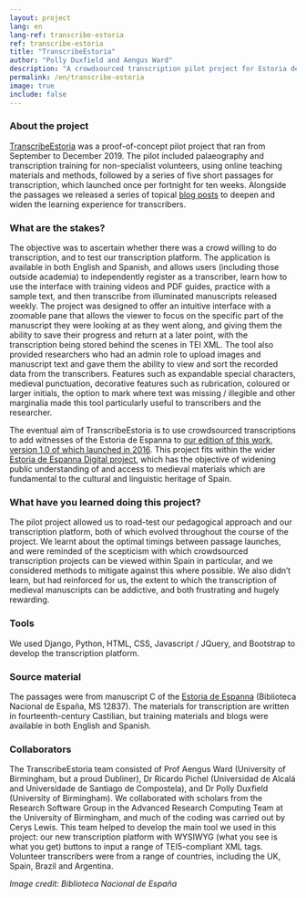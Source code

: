 ```yaml
---
layout: project
lang: en
lang-ref: transcribe-estoria
ref: transcribe-estoria
title: "TranscribeEstoria"
author: "Polly Duxfield and Aengus Ward"
description: "A crowdsourced transcription pilot project for Estoria de Espanna"
permalink: /en/transcribe-estoria
image: true
include: false
---
```

### About the project
[TranscribeEstoria](https://transcribeestoria.bham.ac.uk/en/) was a proof-of-concept pilot project that ran from September to December 2019. The pilot included palaeography and transcription training for non-specialist volunteers, using online teaching materials and methods, followed by a series of five short passages for transcription, which launched once per fortnight for ten weeks. Alongside the passages we released a series of topical [blog posts](https://blog.bham.ac.uk/estoriadigital/blog/) to deepen and widen the learning experience for transcribers.


### What are the stakes?
The objective was to ascertain whether there was a crowd willing to do transcription, and to test our transcription platform. The application is available in both English and Spanish, and allows users (including those outside academia) to independently register as a transcriber, learn how to use the interface with training videos and PDF guides, practice with a sample text, and then transcribe from illuminated manuscripts released weekly. The project was designed to offer an intuitive interface with a zoomable pane that allows the viewer to focus on the specific part of the manuscript they were looking at as they went along, and giving them the ability to save their progress and return at a later point, with the transcription being stored behind the scenes in TEI XML. The tool also provided researchers who had an admin role to upload images and manuscript text and gave them the ability to view and sort the recorded data from the transcribers. Features such as expandable special characters, medieval punctuation, decorative features such as rubrication, coloured or larger initials, the option to mark where text was missing / illegible and other marginalia made this tool particularly useful to transcribers and the researcher. 

The eventual aim of TranscribeEstoria is to use crowdsourced transcriptions to add witnesses of the Estoria de Espanna to [our edition of this work, version 1.0 of which launched in 2016](http://estoria.bham.ac.uk/edition/). This project fits within the wider [Estoria de Espanna Digital project](https://www.dhi.ac.uk/estoria), which has the objective of widening public understanding of and access to medieval materials which are fundamental to the cultural and linguistic heritage of Spain.


### What have you learned doing this project?
The pilot project allowed us to road-test our pedagogical approach and our transcription platform, both of which evolved throughout the course of the project. We learnt about the optimal timings between passage launches, and were reminded of the scepticism with which crowdsourced transcription projects can be viewed within Spain in particular, and we considered methods to mitigate against this where possible. We also didn’t learn, but had reinforced for us, the extent to which the transcription of medieval manuscripts can be addictive, and both frustrating and hugely rewarding.



### Tools
We used Django, Python, HTML, CSS, Javascript / JQuery, and Bootstrap to develop the transcription platform.


### Source material
The passages were from manuscript C of the [Estoria de Espanna](https://en.wikipedia.org/wiki/Estoria_de_Espa%C3%B1a) (Biblioteca Nacional de España, MS 12837). The materials for transcription are written in fourteenth-century Castilian, but training materials and blogs were available in both English and Spanish.


### Collaborators
The TranscribeEstoria team consisted of Prof Aengus Ward (University of Birmingham, but a proud Dubliner), Dr Ricardo Pichel (Universidad de Alcalá and Universidade de Santiago de Compostela), and Dr Polly Duxfield (University of Birmingham). We collaborated with scholars from the Research Software Group in the Advanced Research Computing Team at the University of Birmingham, and much of the coding was carried out by Cerys Lewis. This team helped to develop the main tool we used in this project: our new transcription platform with WYSIWYG (what you see is what you get) buttons to input a range of TEI5-compliant XML tags. Volunteer transcribers were from a range of countries, including the UK, Spain, Brazil and Argentina.


*Image credit: Biblioteca Nacional de España*
